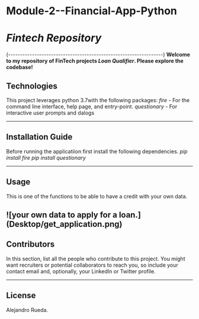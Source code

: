 # Module-2--Financial-App-Python

# *Fintech Repository*
(-----------------------------------------------------------------)
**Welcome to my repository of FinTech projects *Loan Qualifier*. Please explore the codebase!**


## Technologies

This project leverages python 3.7with the following packages:
     *fire* - For the command line interface, help page, and entry-point.
     *questionary* - For interactive user prompts and dalogs


---

## Installation Guide

Before running the applicatiion first install the following dependencies.
     *pip install fire*
     *pip install questionary*

---

## Usage

This is one of the functions to be able to have a credit with your own data.

![your own data to apply for a loan.]
(Desktop/get_application.png)
---

## Contributors

In this section, list all the people who contribute to this project. You might want recruiters or potential collaborators to reach you, so include your contact email and, optionally, your LinkedIn or Twitter profile.

---

## License

Alejandro Rueda.


